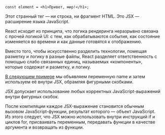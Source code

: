 ```
const element = <h1>Привет, мир!</h1>;
```
Этот странный тег — ни строка, ни фрагмент HTML. Это JSX — расширение языка JavaScript. 

React исходит из принципа, что логика рендеринга неразрывно связана с прочей логикой UI: с тем, как обрабатываются события, как состояние изменяется во времени и как данные готовятся к отображению.

Вместо того, чтобы искусственно разделить технологии, помещая разметку и логику в разные файлы, React разделяет ответственность с помощью слабо связанных единиц, называемых «компоненты», которые содержат и разметку, и логику. 

[В следующем примере](./simple_cra/src/SimpleComponent.js) мы объявляем переменную name и затем используем её внутри JSX, обрамляя фигурными скобками.

JSX допускает использование любых корректных JavaScript-выражений внутри фигурных скобок. 

После компиляции каждое JSX-выражение становится обычным вызовом JavaScript-функции, результат которого — объект JavaScript.
Из этого следует, что JSX можно использовать внутри инструкций if и циклов for, присваивать переменным, передавать функции в качестве аргумента и возвращать из функции.
